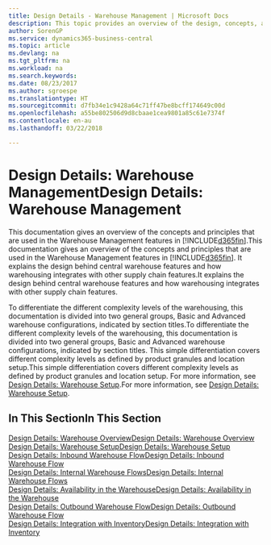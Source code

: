 ```yaml
---
title: Design Details - Warehouse Management | Microsoft Docs
description: This topic provides an overview of the design, concepts, and principles behind the Warehouse Management features in Business Central.
author: SorenGP
ms.service: dynamics365-business-central
ms.topic: article
ms.devlang: na
ms.tgt_pltfrm: na
ms.workload: na
ms.search.keywords: 
ms.date: 08/23/2017
ms.author: sgroespe
ms.translationtype: HT
ms.sourcegitcommit: d7fb34e1c9428a64c71ff47be8bcff174649c00d
ms.openlocfilehash: a55be802506d9d8cbaae1cea9801a85c61e7374f
ms.contentlocale: en-au
ms.lasthandoff: 03/22/2018

---
```

# <a name="design-details-warehouse-management"></a><span data-ttu-id="076c3-103">Design Details: Warehouse Management</span><span class="sxs-lookup"><span data-stu-id="076c3-103">Design Details: Warehouse Management</span></span>
<span data-ttu-id="076c3-104">This documentation gives an overview of the concepts and principles that are used in the Warehouse Management features in [!INCLUDE[d365fin](includes/d365fin_md.md)].</span><span class="sxs-lookup"><span data-stu-id="076c3-104">This documentation gives an overview of the concepts and principles that are used in the Warehouse Management features in [!INCLUDE[d365fin](includes/d365fin_md.md)].</span></span> <span data-ttu-id="076c3-105">It explains the design behind central warehouse features and how warehousing integrates with other supply chain features.</span><span class="sxs-lookup"><span data-stu-id="076c3-105">It explains the design behind central warehouse features and how warehousing integrates with other supply chain features.</span></span>  

<span data-ttu-id="076c3-106">To differentiate the different complexity levels of the warehousing, this documentation is divided into two general groups, Basic and Advanced warehouse configurations, indicated by section titles.</span><span class="sxs-lookup"><span data-stu-id="076c3-106">To differentiate the different complexity levels of the warehousing, this documentation is divided into two general groups, Basic and Advanced warehouse configurations, indicated by section titles.</span></span> <span data-ttu-id="076c3-107">This simple differentiation covers different complexity levels as defined by product granules and location setup.</span><span class="sxs-lookup"><span data-stu-id="076c3-107">This simple differentiation covers different complexity levels as defined by product granules and location setup.</span></span> <span data-ttu-id="076c3-108">For more information, see [Design Details: Warehouse Setup](design-details-warehouse-setup.md).</span><span class="sxs-lookup"><span data-stu-id="076c3-108">For more information, see [Design Details: Warehouse Setup](design-details-warehouse-setup.md).</span></span>  

## <a name="in-this-section"></a><span data-ttu-id="076c3-109">In This Section</span><span class="sxs-lookup"><span data-stu-id="076c3-109">In This Section</span></span>  
[<span data-ttu-id="076c3-110">Design Details: Warehouse Overview</span><span class="sxs-lookup"><span data-stu-id="076c3-110">Design Details: Warehouse Overview</span></span>](design-details-warehouse-overview.md)  
[<span data-ttu-id="076c3-111">Design Details: Warehouse Setup</span><span class="sxs-lookup"><span data-stu-id="076c3-111">Design Details: Warehouse Setup</span></span>](design-details-warehouse-setup.md)  
[<span data-ttu-id="076c3-112">Design Details: Inbound Warehouse Flow</span><span class="sxs-lookup"><span data-stu-id="076c3-112">Design Details: Inbound Warehouse Flow</span></span>](design-details-inbound-warehouse-flow.md)  
[<span data-ttu-id="076c3-113">Design Details: Internal Warehouse Flows</span><span class="sxs-lookup"><span data-stu-id="076c3-113">Design Details: Internal Warehouse Flows</span></span>](design-details-internal-warehouse-flows.md)  
[<span data-ttu-id="076c3-114">Design Details: Availability in the Warehouse</span><span class="sxs-lookup"><span data-stu-id="076c3-114">Design Details: Availability in the Warehouse</span></span>](design-details-availability-in-the-warehouse.md)  
[<span data-ttu-id="076c3-115">Design Details: Outbound Warehouse Flow</span><span class="sxs-lookup"><span data-stu-id="076c3-115">Design Details: Outbound Warehouse Flow</span></span>](design-details-outbound-warehouse-flow.md)  
[<span data-ttu-id="076c3-116">Design Details: Integration with Inventory</span><span class="sxs-lookup"><span data-stu-id="076c3-116">Design Details: Integration with Inventory</span></span>](design-details-integration-with-inventory.md)

